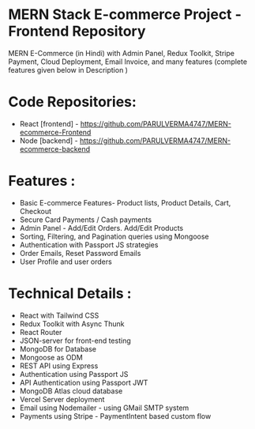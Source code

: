 
# MERN Stack E-commerce Project - Frontend Repository

MERN E-Commerce (in Hindi) with Admin Panel, Redux Toolkit, Stripe Payment, Cloud Deployment, Email Invoice, and many features (complete features given below in Description )

# Code Repositories:
- React [frontend] - https://github.com/PARULVERMA4747/MERN-ecommerce-Frontend 
- Node [backend] - https://github.com/PARULVERMA4747/MERN-ecommerce-backend

# Features :
- Basic E-commerce Features- Product lists, Product Details, Cart, Checkout 
- Secure Card Payments / Cash payments
- Admin Panel - Add/Edit Orders. Add/Edit Products
- Sorting, Filtering, and Pagination queries using Mongoose
- Authentication with Passport JS strategies
- Order Emails, Reset Password Emails
- User Profile and user orders

# Technical Details :
- React with Tailwind CSS
- Redux Toolkit with Async Thunk
- React Router
- JSON-server for front-end testing
- MongoDB for Database
- Mongoose as ODM
- REST API using Express
- Authentication using Passport JS
- API Authentication using Passport JWT
- MongoDB Atlas cloud database
- Vercel Server deployment
- Email using Nodemailer - using GMail SMTP system
- Payments using Stripe - PaymentIntent based custom flow


